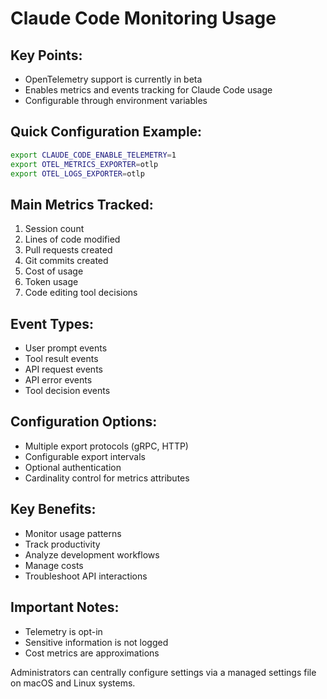 # Claude Code Monitoring Usage

## Key Points:
- OpenTelemetry support is currently in beta
- Enables metrics and events tracking for Claude Code usage
- Configurable through environment variables

## Quick Configuration Example:
```bash
export CLAUDE_CODE_ENABLE_TELEMETRY=1
export OTEL_METRICS_EXPORTER=otlp
export OTEL_LOGS_EXPORTER=otlp
```

## Main Metrics Tracked:
1. Session count
2. Lines of code modified
3. Pull requests created
4. Git commits created
5. Cost of usage
6. Token usage
7. Code editing tool decisions

## Event Types:
- User prompt events
- Tool result events
- API request events
- API error events
- Tool decision events

## Configuration Options:
- Multiple export protocols (gRPC, HTTP)
- Configurable export intervals
- Optional authentication
- Cardinality control for metrics attributes

## Key Benefits:
- Monitor usage patterns
- Track productivity
- Analyze development workflows
- Manage costs
- Troubleshoot API interactions

## Important Notes:
- Telemetry is opt-in
- Sensitive information is not logged
- Cost metrics are approximations

Administrators can centrally configure settings via a managed settings file on macOS and Linux systems.
